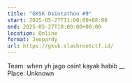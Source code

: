 ```yaml
---
title: "GKSK Osintathon #9"
start: 2025-05-27T11:00:00+08:00
end: 2025-05-27T18:00:00+08:00
location: Online
format: Jeopardy
url: https://gksk.slashrootctf.id/
---
```

Team: when yh jago osint kayak habib __<br>
Place: Unknown
